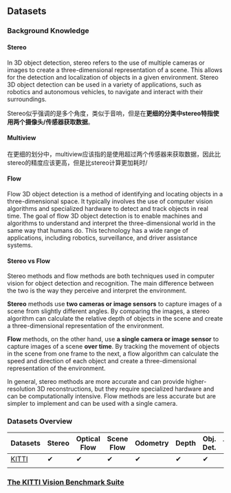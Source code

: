 ## Datasets

### Background Knowledge

#### Stereo
In 3D object detection, stereo refers to the use of multiple cameras or images to create a three-dimensional representation of a scene. This allows for the detection and localization of objects in a given environment. Stereo 3D object detection can be used in a variety of applications, such as robotics and autonomous vehicles, to navigate and interact with their surroundings.

Stereo似乎强调的是多个角度，类似于音响，但是在**更细的分类中stereo特指使用两个摄像头/传感器获取数据**。

#### Multiview
在更细的划分中，multiview应该指的是使用超过两个传感器来获取数据，因此比stereo的精度应该更高，但是比stereo计算更加耗时/

#### Flow
Flow 3D object detection is a method of identifying and locating objects in a three-dimensional space. It typically involves the use of computer vision algorithms and specialized hardware to detect and track objects in real time. The goal of flow 3D object detection is to enable machines and algorithms to understand and interpret the three-dimensional world in the same way that humans do. This technology has a wide range of applications, including robotics, surveillance, and driver assistance systems.

#### Stereo vs Flow
Stereo methods and flow methods are both techniques used in computer vision for object detection and recognition. The main difference between the two is the way they perceive and interpret the environment.

**Stereo** methods use **two cameras or image sensors** to capture images of a scene from slightly different angles. By comparing the images, a stereo algorithm can calculate the relative depth of objects in the scene and create a three-dimensional representation of the environment.

**Flow** methods, on the other hand, use **a single camera or image sensor** to capture images of a scene **over time**. By tracking the movement of objects in the scene from one frame to the next, a flow algorithm can calculate the speed and direction of each object and create a three-dimensional representation of the environment.

In general, stereo methods are more accurate and can provide higher-resolution 3D reconstructions, but they require specialized hardware and can be computationally intensive. Flow methods are less accurate but are simpler to implement and can be used with a single camera.

### Datasets Overview
| Datasets                                       | Stereo | Optical Flow | Scene Flow | Odometry | Depth | Obj. Det. | Tracking | Semantic |
| ---------------------------------------------- | ------ | ------------ | ---------- | --------------- | ----- | --------- | -------- | -------- |
| [KITTI](http://www.cvlibs.net/datasets/kitti/) | ✔      | ✔            | ✔          | ✔               | ✔     | ✔         | ✔        | ✔        | 
|                                                |        |              |            |                 |       |           |          |          |



### [The KITTI Vision Benchmark Suite](https://www.cvlibs.net/datasets/kitti)

